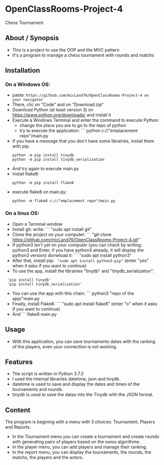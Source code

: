 # OpenClassRooms-Project-4
Chess Tournament

## About / Synopsis

* This is a project to use the OOP and the MVC pattern
* It's a program to manage a chess tournament with rounds and matchs

## Installation

### On a Windows OS:
* paste:   ``` https://github.com/micLand76/OpenClassRooms-Project-4 on your navigator   ```
* There, clic on "Code" and on "Download.zip"
* Download Python (at least version 3) on https://www.python.org/downloads/ and install it
* Execute a Windows Terminal and enter the command to execute Python: 
	* change the place you are to go to the repo of python
	* try to execute the application: ``` python c://"emplacement repo"/main.py
* If you have a message that you don't have some librairies, install them with pip:
  ```
  python -m pip install tinydb
  python -m pip install tinydb_serialization
  ```
* And try again to execute main.py 
* install flake8: 
  ```
  python -m pip install flake8
  ```
* execute flake8 on main.py: 
  ``` 
  python -m flake8 c://"emplacement repo"/main.py
  ```

### On a linux OS:
* Open a Terminal window
* Install git: write: ``` "sudo apt install git"
* Clone the project on your computer: ``` "git clone https://github.com/micLand76/OpenClassRooms-Project-4.git"
* If python3 isn't yet on your computer (you can check by writing: python3 and Enter, if you have python3 already, it will display the python3 version) donwload it: ``` "sudo apt install python3" 
* After that, install pip: ``` "sudo apt install python3-pip"``` (enter "yes" when it asks if you want to continue)
* To use the app, install the librairies "tinydb" and "tinydb_serialization":
```
 'pip install tinydb'
 'pip install tinydb_serialization'
```
* You can use the app with this chain: ``` python3 "repo of the app/"main.py
* Finally, install Flake8: ``` "sudo apt install flake8" (enter "o" when it asks if you want to continue)
* And ``` flake8 main.py


## Usage

* With this application, you can save tournaments datas with the ranking of the players, even your connection is not working.

## Features

* The script is written in Python 3.7.3<br>
* I used the internal librairies datetime, json and tinydb.<br>
* datetime is used to save and display the dates and times of the tournaments and rounds.<br>
* tinydb is used to save the datas into the Tinydb with the JSON format.<br>

## Content

The program is begining with a menu with 3 choices: Tournament, Players and Reports.
* In the Tournament menu you can create a tournament and create rounds with generating pairs of players based on the swiss algorithme.<br>
* In the player menu, you can add players and manage their ranking.<br>
* In the report menu, you can display the tournaments, the rounds, the matchs, the players and the actors.<br>

